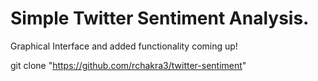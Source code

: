 <h1>Simple Twitter Sentiment Analysis.</h1>

Graphical Interface and added functionality coming up!

git clone "https://github.com/rchakra3/twitter-sentiment"

